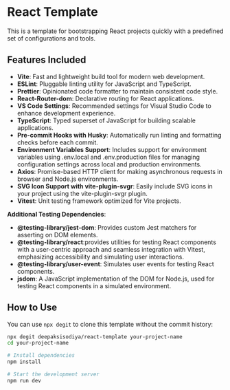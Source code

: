# React Template

This is a template for bootstrapping React projects quickly with a predefined set of configurations and tools.

## Features Included

- **Vite**: Fast and lightweight build tool for modern web development.
- **ESLint**: Pluggable linting utility for JavaScript and TypeScript.
- **Prettier**: Opinionated code formatter to maintain consistent code style.
- **React-Router-dom**: Declarative routing for React applications.
- **VS Code Settings**: Recommended settings for Visual Studio Code to enhance development experience.
- **TypeScript**: Typed superset of JavaScript for building scalable applications.
- **Pre-commit Hooks with Husky**: Automatically run linting and formatting checks before each commit.
- **Environment Variables Support**: Includes support for environment variables using .env.local and .env.production files for managing configuration settings across local and production environments.
- **Axios**: Promise-based HTTP client for making asynchronous requests in browser and Node.js environments.
- **SVG Icon Support with vite-plugin-svgr**: Easily include SVG icons in your project using the vite-plugin-svgr plugin.
- **Vitest**: Unit testing framework optimized for Vite projects.

**Additional Testing Dependencies**:

- **@testing-library/jest-dom**: Provides custom Jest matchers for asserting on DOM elements.
- **@testing-library/react**:provides utilities for testing React components with a user-centric approach and seamless integration with Vitest, emphasizing accessibility and simulating user interactions.
- **@testing-library/user-event**: Simulates user events for testing React components.
- **jsdom**: A JavaScript implementation of the DOM for Node.js, used for testing React components in a simulated environment.

## How to Use

You can use `npx degit` to clone this template without the commit history:

```bash
npx degit deepaksisodiya/react-template your-project-name
cd your-project-name

# Install dependencies
npm install

# Start the development server
npm run dev
```

<!--

# React + TypeScript + Vite

# This template provides a minimal setup to get React working in Vite with HMR and some ESLint rules.

# Currently, two official plugins are available:

# - [@vitejs/plugin-react](https://github.com/vitejs/vite-plugin-react/blob/main/packages/plugin-react/README.md) uses [Babel](https://babeljs.io/) for Fast Refresh
# - [@vitejs/plugin-react-swc](https://github.com/vitejs/vite-plugin-react-swc) uses [SWC](https://swc.rs/) for Fast Refresh

# ## Expanding the ESLint configuration

# If you are developing a production application, we recommend updating the configuration to enable type aware lint rules:

# - Configure the top-level `parserOptions` property like this:

# ```js
# export default {
#   // other rules...
#   parserOptions: {
#     ecmaVersion: 'latest',
#     sourceType: 'module',
#     project: ['./tsconfig.json', './tsconfig.node.json'],
#     tsconfigRootDir: __dirname
#   }
# };
# ```

# - Replace `plugin:@typescript-eslint/recommended` to `plugin:@typescript-eslint/recommended-type-checked` or `plugin:@typescript-eslint/strict-type-checked`
# - Optionally add `plugin:@typescript-eslint/stylistic-type-checked`
# - Install [eslint-plugin-react](https://github.com/jsx-eslint/eslint-plugin-react) and add `plugin:react/recommended` & `plugin:react/jsx-runtime` to the `extends` list  -->
